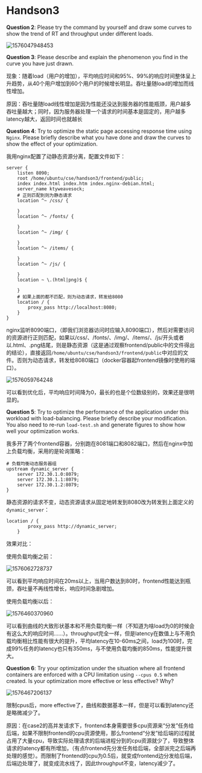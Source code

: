 # Handson3

**Question 2**: Please try the command by yourself and draw some curves to show the trend of RT and throughput under different loads.

![1576047948453](C:\Users\Administrator\AppData\Roaming\Typora\typora-user-images\1576047948453.png)



**Question 3**: Please describe and explain the phenomenon you find in the curve you have just drawn.

现象：随着load（用户的增加），平均响应时间和95%、99%的响应时间整体呈上升趋势，从40个用户增加到60个用户的时候增长明显。吞吐量随load的增加而线性增加。

原因：吞吐量随load线性增加是因为性能还没达到服务器的性能瓶颈，用户越多吞吐量越大；同时，因为服务器处理一个请求的时间基本是固定的，用户越多latency越大，返回时间也就越长



**Question 4**: Try to optimize the static page accessing response time using `Nginx`. Please briefly describe what you have done and draw the curves to show the effect of your optimization.

我用nginx配置了动静态资源分离，配置文件如下：

~~~nginx
server {
	listen 8090;
	root /home/ubuntu/cse/handson3/frontend/public;
	index index.html index.htm index.nginx-debian.html;
	server_name ktyweavesock;
	# 正则匹配到则为静态请求
	location ^~ /css/ {

	}
	location ^~ /fonts/ {

	}
	location ^~ /img/ {

	}
	location ^~ /items/ {

	}
	location ^~ /js/ {

	}
	location ~ \.(html|png)$ {
		
	}
	# 如果上面的都不匹配，则为动态请求，转发给8080
	location / {
		proxy_pass http://localhost:8080;
	}
}
~~~

nginx监听8090端口，（即我们浏览器访问时应输入8090端口），然后对需要访问的资源进行正则匹配，如果以/css/、/fonts/、/img/、/items/、/js/开头或者以.html、.png结尾，则是静态资源（这是通过观察frontend/public中的文件得出的结论），直接返回`/home/ubuntu/cse/handson3/frontend/public`中对应的文件。否则为动态请求，转发给8080端口（docker容器起frontend镜像时使用的端口）。

![1576059764248](C:\Users\Administrator\AppData\Roaming\Typora\typora-user-images\1576059764248.png)

可以看到优化后，平均响应时间降为0，最长的也是个位数级别的，效果还是很明显的。



**Question 5**: Try to optimize the performance of the application under this workload with load-balancing. Please briefly describe your modification. You also need to re-run `load-test.sh` and generate figures to show how well your optimization works.

我多开了两个frontend容器，分别跑在8081端口和8082端口，然后在nginx中加上负载均衡，采用的是轮询策略：

~~~nginx
# 负载均衡动态服务器组
upstream dynamic_server {
	server 172.30.1.0:8079;
	server 172.30.1.1:8079;
	server 172.30.1.2:8079;
}
~~~

静态资源的请求不变，动态资源请求从固定地转发到8080改为转发到上面定义的`dynamic_server`：

~~~nginx
location / {
		proxy_pass http://dynamic_server;
	}
~~~

效果对比：

使用负载均衡之前：

![1576062728737](C:\Users\Administrator\AppData\Roaming\Typora\typora-user-images\1576062728737.png)

可以看到平均响应时间在20ms以上，当用户数达到80时，frontend性能达到瓶颈，吞吐量不再线性增长，响应时间急剧增加。



使用负载均衡以后：

![1576460370960](C:\Users\Administrator\AppData\Roaming\Typora\typora-user-images\1576460370960.png)



可以看到曲线的大致形状基本和不用负载均衡一样（不知道为啥load为0的时候会有这么大的响应时间……）。throughput完全一样，但是latency在数值上与不用负载均衡相比性能有很大的提升，平均latency在10-60ms之间，load为100时，完成99%任务的latency也只有350ms，与不使用负载均衡的850ms，性能提升很大。



**Question 6**: Try your optimization under the situation where all frontend containers are enforced with a CPU limitation using `--cpus 0.5` when created. Is your optimization more effective or less effective? Why?

![1576467206137](C:\Users\Administrator\AppData\Roaming\Typora\typora-user-images\1576467206137.png)

限制cpus后，more effective了，曲线和数据基本一样，但是可以看到latency还是略微减少了。

原因：在case2的高并发请求下，frontend本身需要很多cpu资源来“分发”任务给后端，如果不限制frontend的cpu资源使用，那么frontend“分发”给后端的过程就占用了大量cpu，导致实际处理请求的后端进程分到的cpu资源就少了，导致整体请求的latency都有所增加，（有点frontend先分发任务给后端，全部派完之后端再处理的感觉）。而限制了frontend的cpu为0.5后，就变成frontend边分发给后端，后端边处理了，就变成流水线了，因此throughput不变，latency减少了。

